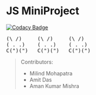 # JS MiniProject

[![Codacy Badge](https://app.codacy.com/project/badge/Grade/3c03eaccee284cc6ba6d3abe852878de)](https://www.codacy.com?utm_source=github.com&amp;utm_medium=referral&amp;utm_content=99002670/JS-MiniProject&amp;utm_campaign=Badge_Grade)

<pre>
(\ /)	  (\ /)     (\ /)
( . .)	  ( . .)    ( . .)	
C(")(")	  C(")(")   C(")(")		
</pre>

> Contributors:
>
> -   Milind Mohapatra
> -   Amit Das
> -   Aman Kumar Mishra
